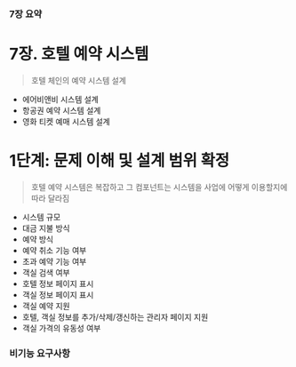 ### 7장 요약

# 7장. 호텔 예약 시스템

> 호텔 체인의 예약 시스템 설계
> 
- 에어비앤비 시스템 설계
- 항공권 예약 시스템 설계
- 영화 티켓 예매 시스템 설계

# 1단계: 문제 이해 및 설계 범위 확정

> 호텔 예약 시스템은 복잡하고 그 컴포넌트는 시스템을 사업에 어떻게 이용할지에 따라 달라짐
> 
- 시스템 규모
- 대금 지불 방식
- 예약 방식
- 예약 취소 기능 여부
- 초과 예약 기능 여부
- 객실 검색 여부
- 호텔 정보 페이지 표시
- 객실 정보 페이지 표시
- 객실 예약 지원
- 호텔, 객실 정보를 추가/삭제/갱신하는 관리자 페이지 지원
- 객실 가격의 유동성 여부

### 비기능 요구사항





